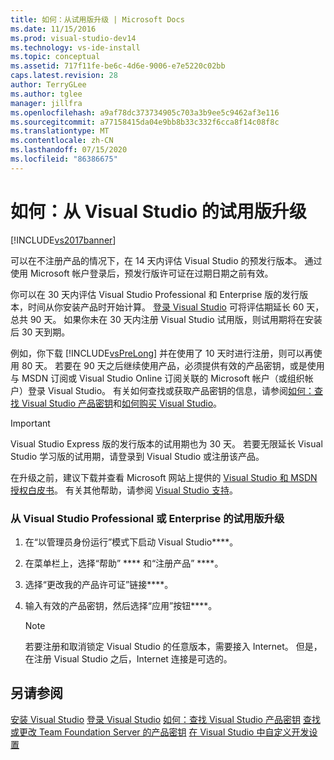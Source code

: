 ```yaml
---
title: 如何：从试用版升级 | Microsoft Docs
ms.date: 11/15/2016
ms.prod: visual-studio-dev14
ms.technology: vs-ide-install
ms.topic: conceptual
ms.assetid: 717f11fe-be6c-4d6e-9006-e7e5220c02bb
caps.latest.revision: 28
author: TerryGLee
ms.author: tglee
manager: jillfra
ms.openlocfilehash: a9af78dc373734905c703a3b9ee5c9462af3e116
ms.sourcegitcommit: a77158415da04e9bb8b33c332f6cca8f14c08f8c
ms.translationtype: MT
ms.contentlocale: zh-CN
ms.lasthandoff: 07/15/2020
ms.locfileid: "86386675"
---
```

# <a name="how-to-upgrade-from-a-trial-edition-of-visual-studio"></a>如何：从 Visual Studio 的试用版升级
[!INCLUDE[vs2017banner](../includes/vs2017banner.md)]

可以在不注册产品的情况下，在 14 天内评估 Visual Studio 的预发行版本。 通过使用 Microsoft 帐户登录后，预发行版许可证在过期日期之前有效。

 你可以在 30 天内评估 Visual Studio Professional 和 Enterprise 版的发行版本，时间从你安装产品时开始计算。 [登录 Visual Studio](../ide/signing-in-to-visual-studio.md) 可将评估期延长 60 天，总共 90 天。 如果你未在 30 天内注册 Visual Studio 试用版，则试用期将在安装后 30 天到期。

 例如，你下载 [!INCLUDE[vsPreLong](../includes/vsprelong-md.md)] 并在使用了 10 天时进行注册，则可以再使用 80 天。 若要在 90 天之后继续使用产品，必须提供有效的产品密钥，或是使用与 MSDN 订阅或 Visual Studio Online 订阅关联的 Microsoft 帐户（或组织帐户）登录 Visual Studio。 有关如何查找或获取产品密钥的信息，请参阅[如何：查找 Visual Studio 产品密钥](../install/how-to-locate-the-visual-studio-product-key.md)和[如何购买 Visual Studio](https://visualstudio.microsoft.com/vs/pricing/)。

> [!IMPORTANT]
> Visual Studio Express 版的发行版本的试用期也为 30 天。 若要无限延长 Visual Studio 学习版的试用期，请登录到 Visual Studio 或注册该产品。

 在升级之前，建议下载并查看 Microsoft 网站上提供的 [Visual Studio 和 MSDN 授权白皮书](https://www.microsoft.com/download/details.aspx?id=13350)。 有关其他帮助，请参阅 [Visual Studio 支持](https://support.microsoft.com/ph/1117/en-us)。

### <a name="to-upgrade-from-a-trial-edition-of-visual-studio-professional-or-enterprise"></a>从 Visual Studio Professional 或 Enterprise 的试用版升级

1. 在“以管理员身份运行”模式下启动 Visual Studio****。

2. 在菜单栏上，选择“帮助” **** 和“注册产品” ****。

3. 选择“更改我的产品许可证”链接****。

4. 输入有效的产品密钥，然后选择“应用”按钮****。

    > [!NOTE]
    > 若要注册和取消锁定 Visual Studio 的任意版本，需要接入 Internet。 但是，在注册 Visual Studio 之后，Internet 连接是可选的。

## <a name="see-also"></a>另请参阅
 [安装 Visual Studio](../install/install-visual-studio-2015.md) [登录 Visual Studio](../ide/signing-in-to-visual-studio.md) [如何：查找 Visual Studio 产品密钥](../install/how-to-locate-the-visual-studio-product-key.md) [查找或更改 Team Foundation Server 的产品密钥](https://msdn.microsoft.com/library/64f29927-b520-4c9f-b633-bcb527e562cd) [在 Visual Studio 中自定义开发设置](https://msdn.microsoft.com/22c4debb-4e31-47a8-8f19-16f328d7dcd3)